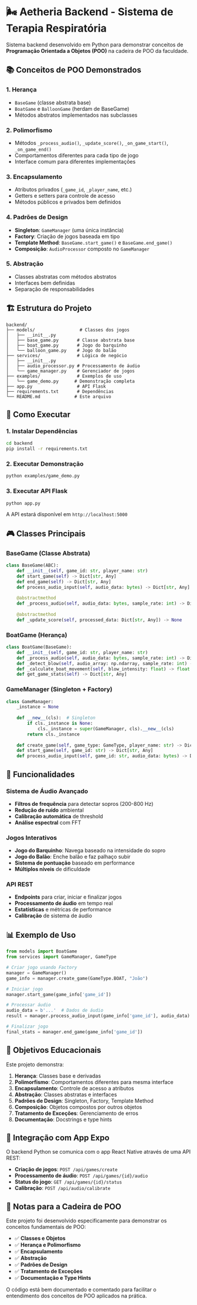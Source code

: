 # 🌬️ Aetheria Backend - Sistema de Terapia Respiratória

Sistema backend desenvolvido em Python para demonstrar conceitos de **Programação Orientada a Objetos (POO)** na cadeira de POO da faculdade.

## 📚 Conceitos de POO Demonstrados

### 1. **Herança**
- `BaseGame` (classe abstrata base)
- `BoatGame` e `BalloonGame` (herdam de BaseGame)
- Métodos abstratos implementados nas subclasses

### 2. **Polimorfismo**
- Métodos `_process_audio()`, `_update_score()`, `_on_game_start()`, `_on_game_end()`
- Comportamentos diferentes para cada tipo de jogo
- Interface comum para diferentes implementações

### 3. **Encapsulamento**
- Atributos privados (`_game_id`, `_player_name`, etc.)
- Getters e setters para controle de acesso
- Métodos públicos e privados bem definidos

### 4. **Padrões de Design**
- **Singleton**: `GameManager` (uma única instância)
- **Factory**: Criação de jogos baseada em tipo
- **Template Method**: `BaseGame.start_game()` e `BaseGame.end_game()`
- **Composição**: `AudioProcessor` composto no `GameManager`

### 5. **Abstração**
- Classes abstratas com métodos abstratos
- Interfaces bem definidas
- Separação de responsabilidades

## 🏗️ Estrutura do Projeto

```
backend/
├── models/                 # Classes dos jogos
│   ├── __init__.py
│   ├── base_game.py       # Classe abstrata base
│   ├── boat_game.py       # Jogo do barquinho
│   └── balloon_game.py    # Jogo do balão
├── services/              # Lógica de negócio
│   ├── __init__.py
│   ├── audio_processor.py # Processamento de áudio
│   └── game_manager.py    # Gerenciador de jogos
├── examples/              # Exemplos de uso
│   └── game_demo.py      # Demonstração completa
├── app.py                 # API Flask
├── requirements.txt       # Dependências
└── README.md             # Este arquivo
```

## 🚀 Como Executar

### 1. Instalar Dependências
```bash
cd backend
pip install -r requirements.txt
```

### 2. Executar Demonstração
```bash
python examples/game_demo.py
```

### 3. Executar API Flask
```bash
python app.py
```

A API estará disponível em `http://localhost:5000`

## 🎮 Classes Principais

### BaseGame (Classe Abstrata)
```python
class BaseGame(ABC):
    def __init__(self, game_id: str, player_name: str)
    def start_game(self) -> Dict[str, Any]
    def end_game(self) -> Dict[str, Any]
    def process_audio_input(self, audio_data: bytes) -> Dict[str, Any]
    
    @abstractmethod
    def _process_audio(self, audio_data: bytes, sample_rate: int) -> Dict[str, Any]
    
    @abstractmethod
    def _update_score(self, processed_data: Dict[str, Any]) -> None
```

### BoatGame (Herança)
```python
class BoatGame(BaseGame):
    def __init__(self, game_id: str, player_name: str)
    def _process_audio(self, audio_data: bytes, sample_rate: int) -> Dict[str, Any]
    def _detect_blow(self, audio_array: np.ndarray, sample_rate: int) -> tuple[bool, float]
    def _calculate_boat_movement(self, blow_intensity: float) -> float
    def get_game_stats(self) -> Dict[str, Any]
```

### GameManager (Singleton + Factory)
```python
class GameManager:
    _instance = None
    
    def __new__(cls):  # Singleton
        if cls._instance is None:
            cls._instance = super(GameManager, cls).__new__(cls)
        return cls._instance
    
    def create_game(self, game_type: GameType, player_name: str) -> Dict[str, Any]  # Factory
    def start_game(self, game_id: str) -> Dict[str, Any]
    def process_audio_input(self, game_id: str, audio_data: bytes) -> Dict[str, Any]
```

## 🔧 Funcionalidades

### Sistema de Áudio Avançado
- **Filtros de frequência** para detectar sopros (200-800 Hz)
- **Redução de ruído** ambiental
- **Calibração automática** de threshold
- **Análise espectral** com FFT

### Jogos Interativos
- **Jogo do Barquinho**: Navega baseado na intensidade do sopro
- **Jogo do Balão**: Enche balão e faz palhaço subir
- **Sistema de pontuação** baseado em performance
- **Múltiplos níveis** de dificuldade

### API REST
- **Endpoints** para criar, iniciar e finalizar jogos
- **Processamento de áudio** em tempo real
- **Estatísticas** e métricas de performance
- **Calibração** de sistema de áudio

## 📊 Exemplo de Uso

```python
from models import BoatGame
from services import GameManager, GameType

# Criar jogo usando Factory
manager = GameManager()
game_info = manager.create_game(GameType.BOAT, "João")

# Iniciar jogo
manager.start_game(game_info['game_id'])

# Processar áudio
audio_data = b'...'  # Dados de áudio
result = manager.process_audio_input(game_info['game_id'], audio_data)

# Finalizar jogo
final_stats = manager.end_game(game_info['game_id'])
```

## 🎯 Objetivos Educacionais

Este projeto demonstra:

1. **Herança**: Classes base e derivadas
2. **Polimorfismo**: Comportamentos diferentes para mesma interface
3. **Encapsulamento**: Controle de acesso a atributos
4. **Abstração**: Classes abstratas e interfaces
5. **Padrões de Design**: Singleton, Factory, Template Method
6. **Composição**: Objetos compostos por outros objetos
7. **Tratamento de Exceções**: Gerenciamento de erros
8. **Documentação**: Docstrings e type hints

## 🔗 Integração com App Expo

O backend Python se comunica com o app React Native através de uma API REST:

- **Criação de jogos**: `POST /api/games/create`
- **Processamento de áudio**: `POST /api/games/{id}/audio`
- **Status do jogo**: `GET /api/games/{id}/status`
- **Calibração**: `POST /api/audio/calibrate`

## 📝 Notas para a Cadeira de POO

Este projeto foi desenvolvido especificamente para demonstrar os conceitos fundamentais de POO:

- ✅ **Classes e Objetos**
- ✅ **Herança e Polimorfismo**
- ✅ **Encapsulamento**
- ✅ **Abstração**
- ✅ **Padrões de Design**
- ✅ **Tratamento de Exceções**
- ✅ **Documentação e Type Hints**

O código está bem documentado e comentado para facilitar o entendimento dos conceitos de POO aplicados na prática.
